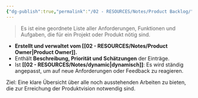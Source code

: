 ```yaml
---
{"dg-publish":true,"permalink":"/02 - RESOURCES/Notes/Product Backlog/","tags":["projektmanagement/vorgehensmodell/agile"],"noteIcon":"","updated":"2024-11-22T21:48:46.862+01:00"}
---
```


>Es ist eine geordnete Liste aller Anforderungen, Funktionen und Aufgaben, die für ein Projekt oder Produkt nötig sind.

- **Erstellt und verwaltet vom [[02 - RESOURCES/Notes/Product Owner\|Product Owner]].**
- Enthält **Beschreibung, Priorität und Schätzungen** der Einträge.
- Ist **[[02 - RESOURCES/Notes/dynamic\|dynamisch]]**: Es wird ständig angepasst, um auf neue Anforderungen oder Feedback zu reagieren.

Ziel: Eine klare Übersicht über alle noch ausstehenden Arbeiten zu bieten, die zur Erreichung der Produktvision notwendig sind.